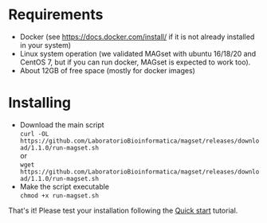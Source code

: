 <h1>Requirements</h1>

* Docker (see https://docs.docker.com/install/ if it is not already installed in your system)
* Linux system operation (we validated MAGset with ubuntu 16/18/20 and CentOS 7, but if you can run docker, MAGset is expected to work too).
* About 12GB of free space (mostly for docker images)

<h1>Installing </h1>

* Download the main script <br/>
`curl -OL https://github.com/LaboratorioBioinformatica/magset/releases/download/1.1.0/run-magset.sh`
<br/> or <br/>
`wget https://github.com/LaboratorioBioinformatica/magset/releases/download/1.1.0/run-magset.sh`
* Make the script executable <br/>
`chmod +x run-magset.sh`

That's it! Please test your installation following the [Quick start](Quick-start.md) tutorial. 

